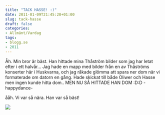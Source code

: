 ```yaml
---
title: "TACK HASSE! :)"
date: 2011-01-09T21:45:28+01:00
slug: tack-hasse
draft: false
categories:
- Allmänt/Vardag
tags:
- blogg.se
- 2011
---
```

Åh. Min bror är bäst. Han hittade mina Thåström bilder som jag har letat efter i ett halvår... Jag hade en mapp med bilder från en av Thåströms konserter här i Huskvarna, och jag råkade glömma att spara ner dom när vi formaterade om datorn en gång. Hade skickat till både Oliwer och Hasse men ingen kunde hitta dom.. MEN NU SÅ HITTADE HAN DOM :D:D -happydance-  
  
ååh. Vi var så nära. Han var så bäst!  
  
  
![](/assets/images/blogg.se/dsc_3022_126451665.jpg)